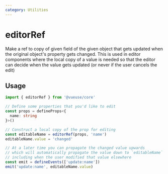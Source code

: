 ```yaml
---
category: Utilities
---
```


# editorRef

Make a ref to copy of given field of the given object that gets updated when the original object's property gets changed.
This is used in editor components where the local copy of a value is needed so that the editor can decide when the  value gets updated (or never if the user cancels the edit)

## Usage

```ts
import { editorRef } from '@vueuse/core'

// Define some properties that you'd like to edit
const props = defineProps<{
  name: string
}>()

// Construct a local copy of the prop for editing
const editableName = editorRef(props, 'name')
editableName.value = 'changed'

// At a later time you can propagate the changed value upwards
// which will automatically propagate the value down to `editableName`
// including when the user modified that value elsewhere
const emit = defineEvents(['update:name'])
emit('update:name', editableName.value)
```
